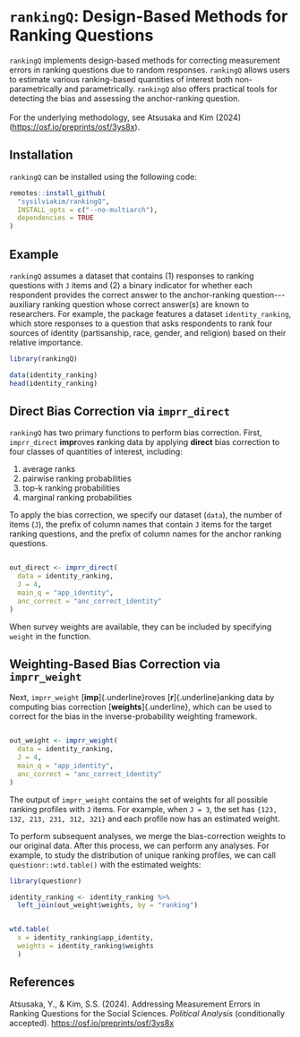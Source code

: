 # `rankingQ`: Design-Based Methods for Ranking Questions

`rankingQ` implements design-based methods for correcting measurement errors in ranking questions due to random responses. `rankingQ` allows users to estimate various ranking-based quantities of interest both non-parametrically and parametrically. `rankingQ` also offers practical tools for detecting the bias and assessing the anchor-ranking question.\
\
For the underlying methodology, see Atsusaka and Kim (2024) (<https://osf.io/preprints/osf/3ys8x>).

## Installation

`rankingQ` can be installed using the following code:

``` r
remotes::install_github(
  "sysilviakim/rankingQ",
  INSTALL_opts = c("--no-multiarch"),
  dependencies = TRUE
)
```

## Example

`rankingQ` assumes a dataset that contains (1) responses to ranking questions with `J` items and (2) a binary indicator for whether each respondent provides the correct answer to the anchor-ranking question---auxiliary ranking question whose correct answer(s) are known to researchers. For example, the package features a dataset `identity_ranking`, which store responses to a question that asks respondents to rank four sources of identity (partisanship, race, gender, and religion) based on their relative importance.

``` r
library(rankingQ)

data(identity_ranking)
head(identity_ranking)
```

## Direct Bias Correction via `imprr_direct`

`rankingQ` has two primary functions to perform bias correction. First, `imprr_direct` **impr**oves **r**anking data by applying **direct** bias correction to four classes of quantities of interest, including:

1.  average ranks
2.  pairwise ranking probabilities
3.  top-k ranking probabilities
4.  marginal ranking probabilities

To apply the bias correction, we specify our dataset (`data`), the number of items (`J`), the prefix of column names that contain `J` items for the target ranking questions, and the prefix of column names for the anchor ranking questions.

``` r

out_direct <- imprr_direct(
  data = identity_ranking,
  J = 4,
  main_q = "app_identity",
  anc_correct = "anc_correct_identity"
)
```

When survey weights are available, they can be included by specifying `weight` in the function.

## Weighting-Based Bias Correction via `imprr_weight`

Next, `imprr_weight` [**imp**]{.underline}roves [**r**]{.underline}anking data by computing bias correction [**weights**]{.underline}, which can be used to correct for the bias in the inverse-probability weighting framework.

``` r

out_weight <- imprr_weight(
  data = identity_ranking,
  J = 4,
  main_q = "app_identity",
  anc_correct = "anc_correct_identity"
)
```

The output of `imprr_weight` contains the set of weights for all possible ranking profiles with `J` items. For example, when `J = 3`, the set has `{123, 132, 213, 231, 312, 321}` and each profile now has an estimated weight.

To perform subsequent analyses, we merge the bias-correction weights to our original data. After this process, we can perform any analyses. For example, to study the distribution of unique ranking profiles, we can call `questionr::wtd.table()` with the estimated weights:

``` r
library(questionr)

identity_ranking <- identity_ranking %>%
  left_join(out_weight$weights, by = "ranking") 


wtd.table(
  x = identity_ranking$app_identity,
  weights = identity_ranking$weights
  )
```

## References

Atsusaka, Y., & Kim, S.S. (2024). Addressing Measurement Errors in Ranking Questions for the Social Sciences. *Political Analysis* (conditionally accepted). <https://osf.io/preprints/osf/3ys8x>
